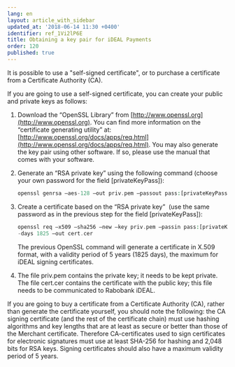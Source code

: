 ```yaml
---
lang: en
layout: article_with_sidebar
updated_at: '2018-06-14 11:30 +0400'
identifier: ref_1Vi2lP6E
title: Obtaining a key pair for iDEAL Payments
order: 120
published: true
---
```

It is possible to use a "self-signed certificate", or to purchase a certificate from a Certificate Authority (CA).

If you are going to use a self-signed certificate, you can create your public and private keys as follows: 

1.  Download the “OpenSSL Library” from [http://www.openssl.org](http://www.openssl.org). You can find more information on the “certificate generating utility” at:[http://www.openssl.org/docs/apps/req.html](http://www.openssl.org/docs/apps/req.html). You may also generate the key pair using other software. If so, please use the manual that comes with your software.

2.  Generate an “RSA private key” using the following command (choose your own password for the field [privateKeyPass]):

    ```php
    openssl genrsa –aes-128 –out priv.pem –passout pass:[privateKeyPass] 2048 
    ```

3.  Create a certificate based on the “RSA private key”  (use the same password as in the previous step for the field [privateKeyPass]): 

    ```php
    openssl req –x509 –sha256 –new –key priv.pem –passin pass:[privateKeyPass]  
    -days 1825 –out cert.cer
    ```

    The previous OpenSSL command will generate a certificate in X.509 format, with a validity period of 5 years (1825 days), the maximum for iDEAL signing certificates.

4.  The file priv.pem contains the private key; it needs to be kept private. The file cert.cer contains the certificate with the public key; this file needs to be communicated to Rabobank iDEAL. 

If you are going to buy a certificate from a Certificate Authority (CA), rather than generate the certificate yourself, you should note the following: the CA signing certificate (and the rest of the certificate chain) must use hashing algorithms and key lengths that are at least as secure or better than those of the Merchant certificate.
Therefore CA-certificates used to sign certificates for electronic signatures must use at least SHA-256 for hashing and 2,048 bits for RSA keys.
Signing certificates should also have a maximum validity period of 5 years.

